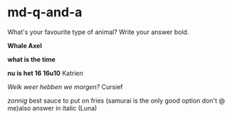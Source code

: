 # md-q-and-a


What's your favourite type of animal?
Write your answer bold.

__Whale Axel__

__what is the time__



**nu is het 16 16u10** Katrien

_Welk weer hebben we morgen?_ Cursief



_zonnig_ 
best sauce to put on fries (samurai is the only good option don't @ me)also answer in italic (Luna)



